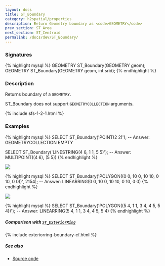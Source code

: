 ```yaml
---
layout: docs
title: ST_Boundary
category: h2spatial/properties
description: Return Geometry boundary as <code>GEOMETRY</code>
prev_section: ST_Area
next_section: ST_Centroid
permalink: /docs/dev/ST_Boundary/
---
```


### Signatures

{% highlight mysql %}
GEOMETRY ST_Boundary(GEOMETRY geom);
GEOMETRY ST_Boundary(GEOMETRY geom, int srid);
{% endhighlight %}

### Description

Returns boundary of a `GEOMETRY`.

<div class="note">

  <h8>ST_Boundary does not support <code>GEOMETRYCOLLECTION</code> arguments.</h8>

</div>

{% include sfs-1-2-1.html %}

### Examples

{% highlight mysql %}
SELECT ST_Boundary('POINT(2 2)');
-- Answer: GEOMETRYCOLLECTION EMPTY

SELECT ST_Boundary('LINESTRING(4 6, 1 1, 5 5)');
-- Answer: MULTIPOINT((4 6), (5 5))
{% endhighlight %}

<img class="displayed" src="../ST_Boundary_1.png"/>

{% highlight mysql %}
SELECT ST_Boundary('POLYGON((0 0, 10 0, 10 10, 0 10, 0 0))', 2154);
-- Answer: LINEARRING(0 0, 10 0, 10 10, 0 10, 0 0)
{% endhighlight %}

<img class="displayed" src="../ST_Boundary_2.png"/>

{% highlight mysql %}
SELECT ST_Boundary('POLYGON((5 4, 1 1, 3 4, 4 5, 5 4))');
-- Answer: LINEARRING(5 4, 1 1, 3 4, 4 5, 5 4)
{% endhighlight %}

##### Comparison with [`ST_ExteriorRing`](../ST_ExteriorRing)

{% include exteriorring-boundary-cf.html %}

##### See also

* <a href="https://github.com/irstv/H2GIS/blob/master/h2spatial/src/main/java/org/h2gis/h2spatial/internal/function/spatial/properties/ST_Boundary.java" target="_blank">Source code</a>

